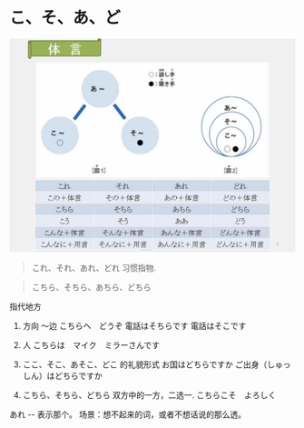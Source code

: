 
# こ、そ、あ、ど

![](./_image/2017-07-06-23-41-41.jpg)


> これ、それ、あれ、どれ 习惯指物.


> こちら、そちら、あちら、どちら

指代地方

1. 方向 ～边
  こちらへ　どうぞ
  電話はそちらです
  電話はそこです

2. 人
  こちらは　マイク　ミラーさんです

3. ここ、そこ、あそこ、どこ 的礼貌形式
  お国はどちらですか
  ご出身（しゅっしん）はどちらですか

4. こちら、そちら、どちら 双方中的一方，二选一.
  こちらこそ　よろしく

あれ  --  表示那个。
场景：想不起来的词，或者不想话说的那么透。

